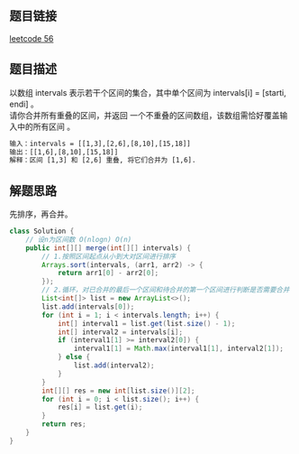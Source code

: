 ## 题目链接

[leetcode 56](https://leetcode.cn/problems/merge-intervals/)

## 题目描述

以数组 intervals 表示若干个区间的集合，其中单个区间为 intervals[i] = [starti, endi] 。  
请你合并所有重叠的区间，并返回 一个不重叠的区间数组，该数组需恰好覆盖输入中的所有区间 。  

```html
输入：intervals = [[1,3],[2,6],[8,10],[15,18]]
输出：[[1,6],[8,10],[15,18]]
解释：区间 [1,3] 和 [2,6] 重叠, 将它们合并为 [1,6].
```

## 解题思路

先排序，再合并。

```JAVA
class Solution {
    // 设n为区间数 O(nlogn) O(n)
    public int[][] merge(int[][] intervals) {
        // 1.按照区间起点从小到大对区间进行排序
        Arrays.sort(intervals, (arr1, arr2) -> {
            return arr1[0] - arr2[0];
        });
        // 2.循环，对已合并的最后一个区间和待合并的第一个区间进行判断是否需要合并
        List<int[]> list = new ArrayList<>();
        list.add(intervals[0]);
        for (int i = 1; i < intervals.length; i++) {
            int[] interval1 = list.get(list.size() - 1);
            int[] interval2 = intervals[i];
            if (interval1[1] >= interval2[0]) {
                interval1[1] = Math.max(interval1[1], interval2[1]);
            } else {
                list.add(interval2);
            }
        }
        int[][] res = new int[list.size()][2];
        for (int i = 0; i < list.size(); i++) {
            res[i] = list.get(i);
        }
        return res;
    }
}
```

